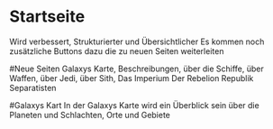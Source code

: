 # Startseite
Wird verbessert, Strukturierter und Übersichtlicher
Es kommen noch zusätzliche Buttons dazu die zu neuen 
Seiten weiterleiten

#Neue Seiten
Galaxys Karte,
Beschreibungen,
über die Schiffe,
über Waffen,
über Jedi,
über Sith,
Das Imperium
Der Rebelion
Republik
Separatisten

#Galaxys Kart 
In der Galaxys Karte wird ein Überblick sein über die Planeten und Schlachten, Orte und Gebiete 

